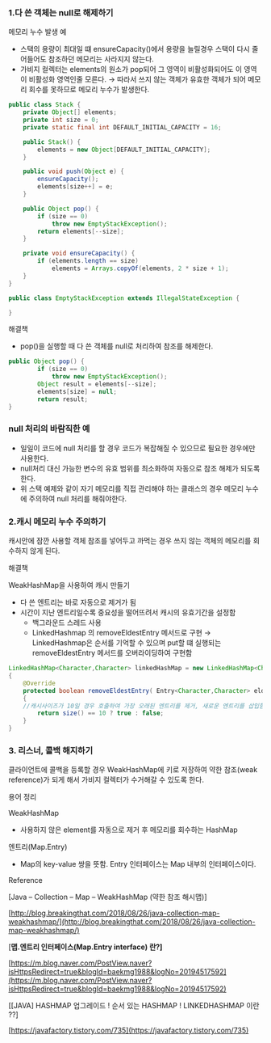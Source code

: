 ### 1.다 쓴 객체는 null로 해제하기

메모리 누수 발생 예

- 스택의 용량이 최대일 떄  ensureCapacity()에서 용량을 늘릴경우 스택이 다시 줄어들어도 참조하던 메모리는 사라지지 않는다.
- 가비지 컬렉터는 elements의 원소가 pop되어 그 영역이 비활성화되어도 이 영역이 비활성화 영역인줄 모른다. → 따라서 쓰지 않는 객체가 유효한 객체가 되어 메모리 회수를 못하므로 메모리 누수가 발생한다.

```java
public class Stack {
    private Object[] elements;
    private int size = 0;
    private static final int DEFAULT_INITIAL_CAPACITY = 16;

    public Stack() {
        elements = new Object[DEFAULT_INITIAL_CAPACITY];
    }

    public void push(Object e) {
        ensureCapacity();
        elements[size++] = e;
    }

    public Object pop() {
        if (size == 0)
            throw new EmptyStackException();
        return elements[--size];
    }

    private void ensureCapacity() {
        if (elements.length == size)
            elements = Arrays.copyOf(elements, 2 * size + 1);
    }
}

public class EmptyStackException extends IllegalStateException {

}
```

해결책

- pop()을 실행할 때 다 쓴 객체를 null로 처리하여 참조를 해제한다.

```java
public Object pop() {
        if (size == 0)
            throw new EmptyStackException();
        Object result = elements[--size];
        elements[size] = null;
        return result;
}
```

### null 처리의 바람직한 예

- 일일이 코드에 null 처리를 할 경우 코드가 복잡해질 수 있으므로 필요한 경우에만 사용한다.
- null처리 대신 가능한 변수의 유효 범위를 최소화하여 자동으로 참조 해제가 되도록 한다.
- 위 스택 예제와 같이 자기 메모리를 직접 관리해야 하는 클래스의 경우 메모리 누수에 주의하여 null 처리를 해줘야한다.

### 2.캐시 메모리 누수 주의하기

캐시안에 잠깐 사용할 객체 참조를 넣어두고 까먹는 경우 쓰지 않는 객체의 메모리를 회수하지 않게 된다.

해결책

WeakHashMap을 사용하여 캐시 만들기

- 다 쓴 엔트리는 바로 자동으로 제거가 됨
- 시간이 지난 엔트리일수록 중요성을 떨어뜨려서 캐시의 유효기간을 설정함
    - 백그라운드 스레드 사용
    - LinkedHashmap 의 removeEldestEntry 메서드로 구현 → LinkedHashmap은 순서를 기억할 수 있으며 put할 떄 실행되는 removeEldestEntry 메서드를 오버라이딩하여 구현함

```java
LinkedHashMap<Character,Character> linkedHashMap = new LinkedHashMap<Character,Character>()
{
	@Override
	protected boolean removeEldestEntry( Entry<Character,Character> eldest )
	{
    //캐시사이즈가 10일 경우 호출하여 가장 오래된 엔트리를 제거, 새로운 엔트리를 삽입함
		return size() == 10 ? true : false;
	}
}
```

### 3. 리스너, 콜백 해지하기

클라이언트에 콜백을 등록할 경우 WeakHashMap에 키로 저장하여 약한 참조(weak reference)가 되게 해서 가비지 컬렉터가 수거해갈 수 있도록 한다.

용어 정리

WeakHashMap

- 사용하지 않은 element를 자동으로 제거 후 메모리를 회수하는 HashMap

엔트리(Map.Entry)

- Map의 key-value 쌍을 뜻함. Entry 인터페이스는 Map 내부의 인터페이스이다.

Reference

[Java – Collection – Map – WeakHashMap (약한 참조 해시맵)]

[http://blog.breakingthat.com/2018/08/26/java-collection-map-weakhashmap/](http://blog.breakingthat.com/2018/08/26/java-collection-map-weakhashmap/)

[**맵.엔트리 인터페이스(Map.Entry interface) 란?]**

[https://m.blog.naver.com/PostView.naver?isHttpsRedirect=true&blogId=baekmg1988&logNo=20194517592](https://m.blog.naver.com/PostView.naver?isHttpsRedirect=true&blogId=baekmg1988&logNo=20194517592)

[[JAVA] HASHMAP 업그레이드 ! 순서 있는 HASHMAP ! LINKEDHASHMAP 이란 ??]

[https://javafactory.tistory.com/735](https://javafactory.tistory.com/735)
